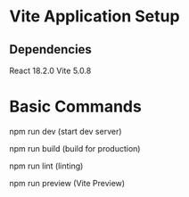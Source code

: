 # Vite Application Setup

## Dependencies

React 18.2.0
Vite 5.0.8

# Basic Commands

npm run dev (start dev server)

npm run build (build for production)

npm run lint (linting)

npm run preview (Vite Preview)

